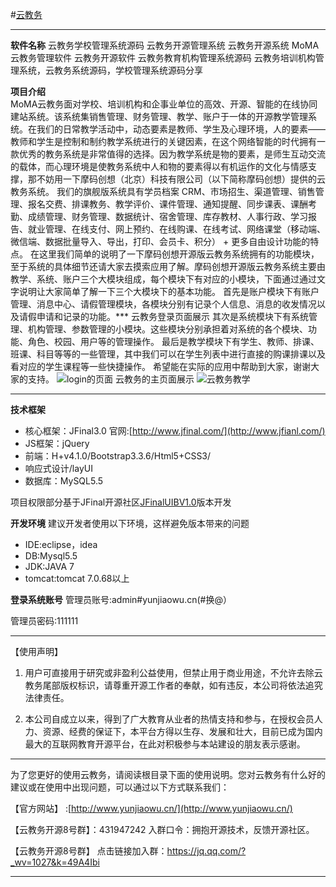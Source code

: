 #[云教务](http://www.yunjiaowu.cn/)

***
**软件名称**
云教务学校管理系统源码
云教务开源管理系统
云教务开源系统
MoMA云教务管理软件
云教务开源软件
云教务教育机构管理系统源码
云教务培训机构管理系统，云教务系统源码，学校管理系统源码分享

**项目介绍**    
    MoMA云教务面对学校、培训机构和企事业单位的高效、开源、智能的在线协同建站系统。该系统集销售管理、财务管理、教学、账户于一体的开源教学管理系统。在我们的日常教学活动中，动态要素是教师、学生及心理环境，人的要素——教师和学生是控制和制约教学系统进行的关键因素，在这个网络智能的时代拥有一款优秀的教务系统是非常值得的选择。因为教学系统是物的要素，是师生互动交流的载体，而心理环境是使教务系统中人和物的要素得以有机运作的文化与情感支撑，那不妨用一下摩码创想（北京）科技有限公司（以下简称摩码创想）提供的云教务系统。
    我们的旗舰版系统具有学员档案 CRM、市场招生、渠道管理、销售管理、报名交费、排课教务、教学评价、课件管理、通知提醒、同步课表、课酬考勤、成绩管理、财务管理、数据统计、宿舍管理、库存教材、人事行政、学习报告、就业管理、在线支付、网上预约、在线购课、在线考试、网络课堂（移动端、微信端、数据批量导入、导出，打印、会员卡、积分） + 更多自由设计功能的特点。
     在这里我们简单的说明了一下摩码创想开源版云教务系统拥有的功能模块，至于系统的具体细节还请大家去摸索应用了解。摩码创想开源版云教务系统主要由教学、系统、账户三个大模块组成，每个模块下有对应的小模块，下面通过通过文字说明让大家简单了解一下三个大模块下的基本功能。
     首先是账户模块下有账户管理、消息中心、请假管理模块，各模块分别有记录个人信息、消息的收发情况以及请假申请和记录的功能。***
云教务登录页面展示
其次是系统模块下有系统管理、机构管理、参数管理的小模块。这些模块分别承担着对系统的各个模块、功能、角色、校园、用户等的管理操作。
     最后是教学模块下有学生、教师、排课、班课、科目等等的一些管理，其中我们可以在学生列表中进行直接的购课排课以及看对应的学生课程等一些快捷操作。
     希望能在实际的应用中帮助到大家，谢谢大家的支持。
![login的页面](https://git.oschina.net/uploads/images/2017/0517/114352_18c43d36_1353172.png "login的页面 ")
云教务的主页面展示
![云教务教学](https://git.oschina.net/uploads/images/2017/0517/114118_54384c49_1353172.png "云教务教学")
***
**技术框架**

* 核心框架：JFinal3.0 官网:[http://www.jfinal.com/](http://www.jfianl.com/)
* JS框架：jQuery
* 前端：H+v4.1.0/Bootstrap3.3.6/Html5+CSS3/
* 响应式设计/layUI
* 数据库：MySQL5.5

项目权限部分基于JFinal开源社区[JFinalUIBV1.0](https://www.oschina.net/p/jfinaluib)版本开发

**开发环境**
建议开发者使用以下环境，这样避免版本带来的问题

* IDE:eclipse，idea
* DB:Mysql5.5
* JDK:JAVA 7
* tomcat:tomcat 7.0.68以上 

**登录系统账号**
管理员账号:admin#yunjiaowu.cn(#换@）

管理员密码:111111

***
【使用声明】 

1.  用户可直接用于研究或非盈利公益使用，但禁止用于商业用途，不允许去除云教务尾部版权标识，请尊重开源工作者的奉献，如有违反，本公司将依法追究法律责任。

2.  本公司自成立以来，得到了广大教育从业者的热情支持和参与，在授权会员人力、资源、经费的保证下，本平台方得以生存、发展和壮大，目前已成为国内最大的互联网教育开源平台，在此对积极参与本站建设的朋友表示感谢。
***

为了您更好的使用云教务，请阅读根目录下面的使用说明。您对云教务有什么好的建议或在使用中出现问题，可以通过以下方式联系我们：

【官方网站】 :[http://www.yunjiaowu.cn/](http://www.yunjiaowu.cn/)

【云教务开源8号群】：431947242 入群口令：拥抱开源技术，反馈开源社区。

【云教务开源8号群】 点击链接加入群：https://jq.qq.com/?_wv=1027&k=49A4Ibi 
***